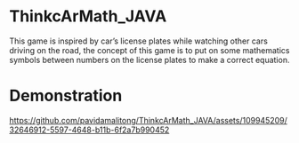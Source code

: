 # ThinkcArMath_JAVA
This game is inspired by car’s license plates while watching other cars driving on the road, the concept of this game is to put on some mathematics symbols between numbers on the license plates to make a correct equation.

# Demonstration
https://github.com/pavidamalitong/ThinkcArMath_JAVA/assets/109945209/32646912-5597-4648-b11b-6f2a7b990452
